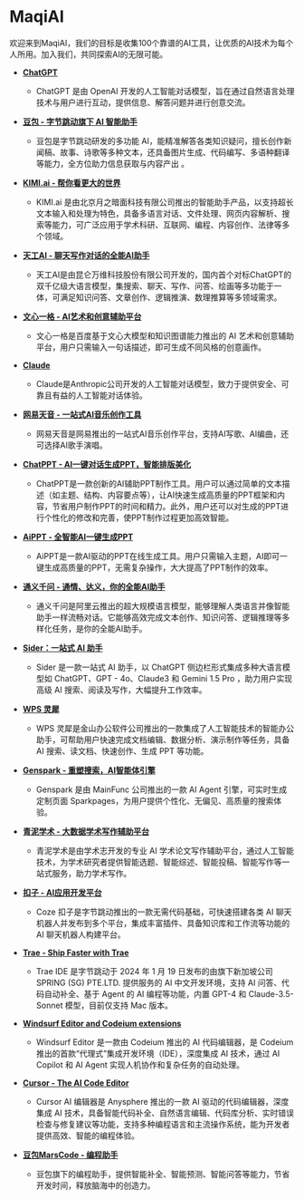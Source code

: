 # MaqiAI

欢迎来到MaqiAI，我们的目标是收集100个靠谱的AI工具，让优质的AI技术为每个人所用。加入我们，共同探索AI的无限可能。

- [**ChatGPT**](https://chatgpt.com/)
  * ChatGPT 是由 OpenAI 开发的人工智能对话模型，旨在通过自然语言处理技术与用户进行互动，提供信息、解答问题并进行创意交流。

- [**豆包 - 字节跳动旗下 AI 智能助手**](https://www.doubao.com/)
  * 豆包是字节跳动研发的多功能 AI，能精准解答各类知识疑问，擅长创作新闻稿、故事、诗歌等多种文本，还具备图片生成、代码编写、多语种翻译等能力，全方位助力信息获取与内容产出 。

- [**KIMI.ai - 帮你看更大的世界**](https://kimi.moonshot.cn/)
  * KIMI.ai 是由北京月之暗面科技有限公司推出的智能助手产品，以支持超长文本输入和处理为特色，具备多语言对话、文件处理、网页内容解析、搜索等能力，可广泛应用于学术科研、互联网、编程、内容创作、法律等多个领域。

- [**天工AI - 聊天写作对话的全能AI助手**](https://www.tiangong.cn/)
  * 天工AI是由昆仑万维科技股份有限公司开发的，国内首个对标ChatGPT的双千亿级大语言模型，集搜索、聊天、写作、问答、绘画等多功能于一体，可满足知识问答、文章创作、逻辑推演、数理推算等多领域需求。

- [**文心一格 - AI艺术和创意辅助平台**](https://yige.baidu.com/)
  * 文心一格是百度基于文心大模型和知识图谱能力推出的 AI 艺术和创意辅助平台，用户只需输入一句话描述，即可生成不同风格的创意画作。

- [**Claude**](https://claude.ai/)
  * Claude是Anthropic公司开发的人工智能对话模型，致力于提供安全、可靠且有益的人工智能对话体验。
 
- [**网易天音 - 一站式AI音乐创作工具**](https://tianyin.music.163.com/)
  * 网易天音是网易推出的一站式AI音乐创作平台，支持AI写歌、AI编曲，还可选择AI歌手演唱。

- [**ChatPPT - AI一键对话生成PPT，智能排版美化**](https://chat-ppt.com/)
  * ChatPPT是一款创新的AI辅助PPT制作工具。用户可以通过简单的文本描述（如主题、结构、内容要点等），让AI快速生成高质量的PPT框架和内容，节省用户制作PPT的时间和精力。此外，用户还可以对生成的PPT进行个性化的修改和完善，使PPT制作过程更加高效智能。

- [**AiPPT - 全智能AI一键生成PPT**](https://www.aippt.cn/)
  * AiPPT是一款AI驱动的PPT在线生成工具。用户只需输入主题，AI即可一键生成高质量的PPT，无需复杂操作，大大提高了PPT制作的效率。

- [**通义千问 - 通情、达义，你的全能AI助手**](https://tongyi.aliyun.com/)
  * 通义千问是阿里云推出的超大规模语言模型，能够理解人类语言并像智能助手一样流畅对话。它能够高效完成文本创作、知识问答、逻辑推理等多样化任务，是你的全能AI助手。

- [**Sider：一站式 AI 助手**](https://sider.ai/)
  * Sider 是一款一站式 AI 助手，以 ChatGPT 侧边栏形式集成多种大语言模型如 ChatGPT、GPT - 4o、Claude3 和 Gemini 1.5 Pro ，助力用户实现高级 AI 搜索、阅读及写作，大幅提升工作效率。

- [**WPS 灵犀**](https://lingxi.wps.cn/)
  * WPS 灵犀是金山办公软件公司推出的一款集成了人工智能技术的智能办公助手，可帮助用户快速完成文档编辑、数据分析、演示制作等任务，具备 AI 搜索、读文档、快速创作、生成 PPT 等功能。

- [**Genspark - 重塑搜索，AI智能体引擎**](https://www.genspark.ai/)
  * Genspark 是由 MainFunc 公司推出的一款 AI Agent 引擎，可实时生成定制页面 Sparkpages，为用户提供个性化、无偏见、高质量的搜索体验。

- [**青泥学术 - 大数据学术写作辅助平台**](https://www.xueshuchuangxin.com/)
  * 青泥学术是由学术志开发的专业 AI 学术论文写作辅助平台，通过人工智能技术，为学术研究者提供智能选题、智能综述、智能投稿、智能写作等一站式服务，助力学术写作。

- [**扣子 - AI应用开发平台**](https://www.coze.cn/)
  * Coze 扣子是字节跳动推出的一款无需代码基础，可快速搭建各类 AI 聊天机器人并发布到多个平台，集成丰富插件、具备知识库和工作流等功能的 AI 聊天机器人构建平台。

- [**Trae - Ship Faster with Trae**](https://www.trae.ai/)
  * Trae IDE 是字节跳动于 2024 年 1 月 19 日发布的由旗下新加坡公司 SPRING (SG) PTE.LTD. 提供服务的 AI 中文开发环境，支持 AI 问答、代码自动补全、基于 Agent 的 AI 编程等功能，内置 GPT-4 和 Claude-3.5-Sonnet 模型，目前仅支持 Mac 版本。

- [**Windsurf Editor and Codeium extensions**](https://codeium.com/)
  * Windsurf Editor 是一款由 Codeium 推出的 AI 代码编辑器，是 Codeium 推出的首款“代理式”集成开发环境（IDE），深度集成 AI 技术，通过 AI Copilot 和 AI Agent 实现人机协作和复杂任务的自动处理。

- [**Cursor - The AI Code Editor**](https://www.cursor.com/)
  * Cursor AI 编辑器是 Anysphere 推出的一款 AI 驱动的代码编辑器，深度集成 AI 技术，具备智能代码补全、自然语言编辑、代码库分析、实时错误检查与修复建议等功能，支持多种编程语言和主流操作系统，能为开发者提供高效、智能的编程体验。

- [**豆包MarsCode - 编程助手**](https://www.marscode.cn/)
  * 豆包旗下的编程助手，提供智能补全、智能预测、智能问答等能力，节省开发时间，释放脑海中的创造力。